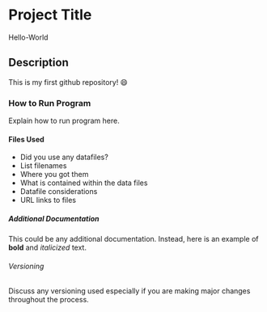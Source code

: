 # Project Title
Hello-World
## Description
This is my first github repository! :smile:
### How to Run Program
Explain how to run program here.
#### Files Used
- Did you use any datafiles?
- List filenames
- Where you got them
- What is contained within the data files
- Datafile considerations
- URL links to files
##### Additional Documentation
This could be any additional documentation. Instead, here is an example of **bold** and *italicized* text.
###### Versioning
Discuss any versioning used especially if you are making major changes throughout the process.

